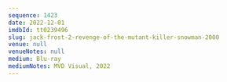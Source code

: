 ```yaml
---
sequence: 1423
date: 2022-12-01
imdbId: tt0239496
slug: jack-frost-2-revenge-of-the-mutant-killer-snowman-2000
venue: null
venueNotes: null
medium: Blu-ray
mediumNotes: MVD Visual, 2022
---
```


